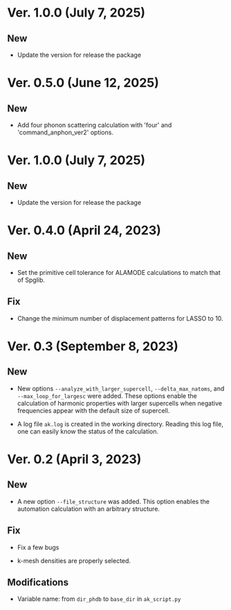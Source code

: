 
# Ver. 1.0.0 (July 7, 2025)

## New

- Update the version for release the package

# Ver. 0.5.0 (June 12, 2025)

## New

- Add four phonon scattering calculation with 'four' and 'command_anphon_ver2' options.

# Ver. 1.0.0 (July 7, 2025)

## New

- Update the version for release the package

# Ver. 0.4.0 (April 24, 2023)

## New

- Set the primitive cell tolerance for ALAMODE calculations to match that of Spglib.

## Fix

- Change the minimum number of displacement patterns for LASSO to 10.

# Ver. 0.3 (September 8, 2023)

## New

- New options ``--analyze_with_larger_supercell``, ``--delta_max_natoms``, and ``--max_loop_for_largesc`` were added.
These options enable the calculation of harmonic properties with larger supercells when negative frequencies appear with the default size of supercell.

- A log file ``ak.log`` is created in the working directory. Reading this log file, one can easily know the status of the calculation.

# Ver. 0.2 (April 3, 2023)

## New

- A new option ``--file_structure`` was added. This option enables the automation calculation with an arbitrary structure.

## Fix

- Fix a few bugs

- k-mesh densities are properly selected.

## Modifications

- Variable name: from ``dir_phdb`` to ``base_dir`` in ``ak_script.py``

